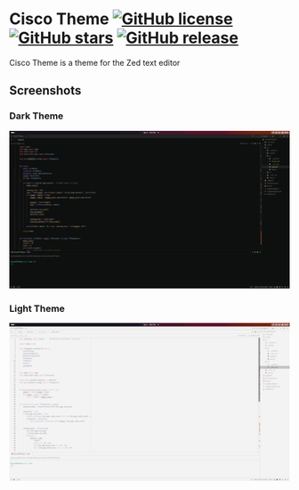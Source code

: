 # Cisco Theme [![GitHub license](https://img.shields.io/github/license/thommorais/zed-cisco-theme)](https://github.com/thommorais/zed-cisco-theme/blob/main/LICENSE) [![GitHub stars](https://img.shields.io/github/stars/thommorais/zed-cisco-theme.svg)](https://github.com/thommorais/zed-cisco-theme/stargazers) [![GitHub release](https://img.shields.io/github/release/thommorais/zed-cisco-theme.svg)](https://github.com/thommorais/zed-cisco-theme/releases)

Cisco Theme is a theme for the Zed text editor

## Screenshots

### Dark Theme

![Dark Theme Screenshot](./assets/dark.png)

### Light Theme

![Light Theme Screenshot](./assets/light.png)
